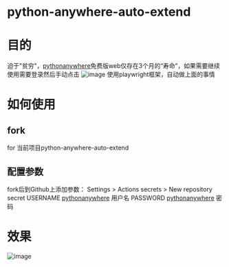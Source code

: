 # python-anywhere-auto-extend

# 目的
迫于"贫穷"，[pythonanywhere](https://www.pythonanywhere.com/)免费版web仅存在3个月的“寿命”，如果需要继续使用需要登录然后手动点击
![image](https://user-images.githubusercontent.com/24218496/168740692-75377f06-c422-49d2-a091-3a61a7ba5958.png)
使用playwright框架，自动做上面的事情

# 如何使用
## fork 
for 当前项目python-anywhere-auto-extend

## 配置参数
fork后到Github上添加参数：
Settings > Actions secrets > New repository secret
USERNAME [pythonanywhere](https://www.pythonanywhere.com/) 用户名
PASSWORD [pythonanywhere](https://www.pythonanywhere.com/) 密码

# 效果
![image](https://user-images.githubusercontent.com/24218496/168741430-a545eaa7-f27a-4504-8693-e7379e0ea23a.png)

